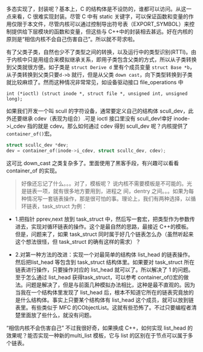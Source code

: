 多态实现了，封装呢？基本上，C 的结构体是不设防的，谁都可以访问。从这一点来看，C 很难实现封装。尽管 C 中有 static 关键字，可以保证函数和变量的作用仅限于本文件，尽管内核可以通过控制导出符号表（EXPORT_SYMBOL）来控制提供给下层模块的函数和变量，但这些与 C++中的封装相去甚远。好在内核的原则是“相信内核不会自己伤害自己”。所以就不苛求啦。

有了父类子类，自然也少不了类型之间的转换，以及运行中的类型识别(RTTI)。由于内核中只是用组合来模拟继承关系，即用子类包含父类的方式，所以从子类转换到父类就很方便。如子类是 `struct Derive d` 里有个成员变量 `struct Base *b`，从子类转换到父类只要`d->b` 就行，但是从父类 `down cast`，向下类型转换到子类就比较麻烦了。然而这种情况非常常见，如设备驱动接口 file_operations 中

`int (*ioctl) (struct inode *, struct file *, unsigned int, unsigned long);`

如果我们开发一个叫 scull 的字符设备，通常要定义自己的结构体 scull_dev，此外还要继承 cdev（表现为组合）.可是 ioctl 接口里没有 scull_dev!幸好 inode->i_cdev 指的就是 cdev。那么如何通过 cdev 得到 scull_dev 呢？内核提供了 `container_of()`宏。

```c
struct scullc_dev *dev;
dev = container_of(inode->i_cdev, struct scullc_dev, cdev);
```
这可比 down_cast 之类复杂多了。里面使用了黑客手段，有兴趣可以看看 container_of 的实现。

> 好像还忘记了什么。。。对了，模板呢？
说内核不需要模板是不可能的。光是链表一项，就有很多地方要用到，进程之
间，dentry 之间。。。如果为每种情况写一套链表操作，那是很可怕的事。理论上，我们有两种选择，以循环链表，task_struct 为例：

* 1.把指针 pprev,next 放到 task_struct 中，然后写一套宏，把类型作为参数传进去，实现对循环链表的操作。这个是最自然的思路，最接近 C++的模板。但是，问题来了，如果 task_struct 同时属于好几个链表怎么办（虽然听起来这个想法很怪，但 task_struct 的确有这样的需求）？

* 2.对第一种方法的改进：实现一个对最简单的结构体 list_head 的链表操作。然后把list_head 等包含到 task_struct 结构体里。如果要对 task_struct 所在链表进行操作，只要操作对应的 list_head 就可以了。所以解决了 1 的问题。至于怎么通过 list_head 获得task_struct，可以参考 container_of()宏的做法。问题是解决了，但是与前面几种模拟办法相比，这种是最不直观的。因为当我在一个结构体里发现了 list_head 后，根本不知道它所在的链表究竟放的是什么结构体。事实上只要某个结构体有 list_head 这个成员，就可以放到链表里。有些类似于 MFC 的CObjectList。这就有些恐怖了。不过只要编程者清楚里面放了些什么，就没有问题。

“相信内核不会伤害自己”
不过我很好奇，如果换成 C++，如何实现 list_head 的效果呢？能否实现一种新的multi_list 模板，它与 list 的区别在于节点可以属于多个链表。

